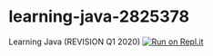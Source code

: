 # learning-java-2825378
Learning Java (REVISION Q1 2020)
[![Run on Repl.it](https://repl.it/badge/github/abinashshawTCS/learning-java-2825378)](https://repl.it/github/abinashshawTCS/learning-java-2825378)
